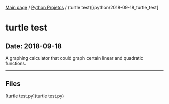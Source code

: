 [Main page](/) / [Python Projetcs](/python) / (turtle test)[/python/2018-09-18_turtle_test]

# turtle test

## Date: 2018-09-18

A graphing calculator that could graph certain linear and quadratic functions.

-----

## Files

[turtle test.py](turtle test.py)